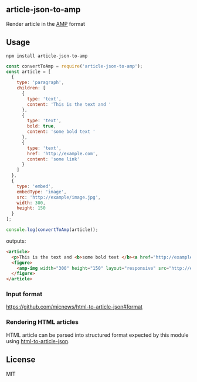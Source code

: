 ## article-json-to-amp
Render article in the [AMP](https://github.com/ampproject/amphtml) format

## Usage

```
npm install article-json-to-amp
```

```js
const convertToAmp = require('article-json-to-amp');
const article = [
  {
    type: 'paragraph',
    children: [
      {
        type: 'text',
        content: 'This is the text and '
      },
      {
        type: 'text',
        bold: true,
        content: 'some bold text '
      },
      {
        type: 'text',
        href: 'http://example.com',
        content: 'some link'
      }
    ]
  },
  {
    type: 'embed',
    embedType: 'image',
    src: 'http://example/image.jpg',
    width: 300,
    height: 150
  }
];

console.log(convertToAmp(article));
```

outputs:

```html
<article>
  <p>This is the text and <b>some bold text </b><a href="http://example.com">some link</a></p>
  <figure>
    <amp-img width="300" height="150" layout="responsive" src="http://example/image.jpg"></amp-img>
  </figure>
</article>
```

### Input format

https://github.com/micnews/html-to-article-json#format

### Rendering HTML articles

HTML article can be parsed into structured format expected by this module using [html-to-article-json](https://github.com/micnews/html-to-article-json).

## License

MIT

